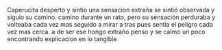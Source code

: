 Caperucita desperto y sintio una sensacion extraña  se sintió observada y siguio su camino.  camino  durante un rato, pero su sensación perduraba  y  volteaba   cada vez mas seguido a  mirar a tras  pues sentia  el peligro cada vez mas cerca. a de ser  ese hongo extraño penso   y se calmo un poco encontrando explicacion en lo tangible 
